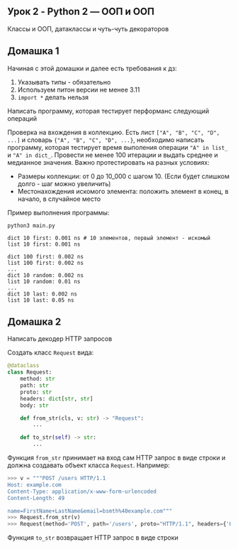 ## Урок 2 - Python 2 — ООП и ООП
Классы и ООП, датаклассы и чуть-чуть декораторов

## Домашка 1
Начиная с этой домашки и далее есть требования к дз:
1. Указывать типы - обязательно
2. Используем питон версии не менее 3.11
3. `import *` делать нельзя

Написать программу, которая тестирует перформанс следующий операций

Проверка на вхождения в коллекцию. Есть лист `["A", "B", "C", "D", ...]` и словарь `{"A", "B", "C", "D", ...}`, необходимо написать программу, которая тестирует время выполения операции `"A" in list_` и `"A" in dict_`. Провести не менее 100 итерации и выдать среднее и медианное значения. Важно протестировать на разных условиях: 
- Размеры коллекции: от 0 до 10_000 с шагом 10. (Если будет слишком долго - шаг можно увеличить)
- Местонахождения искомого элемента: положить элемент в конец, в начало, в случайное место

Пример выполнения программы:
```shell
python3 main.py

dict 10 first: 0.001 ns # 10 элементов, первый элемент - искомый
list 10 first: 0.001 ns

dict 100 first: 0.002 ns
list 100 first: 0.002 ns
...
dict 10 random: 0.002 ns
list 10 random: 0.01 ns
...
dict 10 last: 0.002 ns
list 10 last: 0.05 ns
```

## Домашка 2
Написать декодер HTTP запросов 

Создать класс `Request` вида:
```python
@dataclass
class Request:
    method: str
    path: str
    proto: str
    headers: dict[str, str]
    body: str 

    def from_str(cls, v: str) -> "Request":
        ...

    def to_str(self) -> str:
        ...
```
Функция `from_str` принимает на вход сам HTTP запрос в виде строки и должна создавать объект класса `Request`. Например: 

```python
>>> v = """POST /users HTTP/1.1
Host: example.com
Content-Type: application/x-www-form-urlencoded
Content-Length: 49

name=FirstName+LastName&email=bsmth%40example.com"""
>>> Request.from_str(v) 
>>> Request(method='POST', path='/users', proto="HTTP/1.1", headers={'Host': 'example.com', ...}, ...)
```
Функция `to_str` возвращает HTTP запрос в виде строки